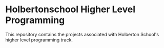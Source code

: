 # Holbertonschool Higher Level Programming
This repository contains the projects associated with Holberton School's higher level programming track.
